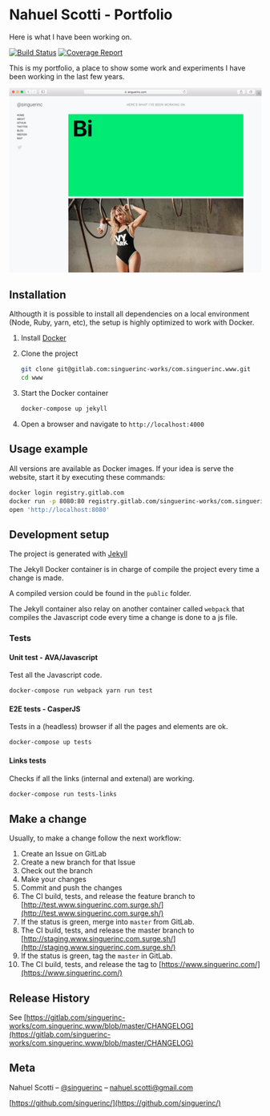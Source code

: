 Nahuel Scotti - Portfolio
===

Here is what I have been working on.

[![Build Status](https://gitlab.com/singuerinc-works/com.singuerinc.www/badges/master/build.svg)](https://gitlab.com/singuerinc-works/com.singuerinc.www/commits/master)
[![Coverage Report](https://gitlab.com/singuerinc-works/com.singuerinc.www/badges/master/coverage.svg)](https://gitlab.com/singuerinc-works/com.singuerinc.www/commits/master)

This is my portfolio, a place to show some work and experiments I have
been working in the last few years.

![](screenshot.png)

## Installation

Althougth it is possible to install all dependencies on a local environment
(Node, Ruby, yarn, etc), the setup is highly optimized to work with Docker.

1. Install [Docker](https://www.docker.com/products/docker)
2. Clone the project
	
	```sh
	git clone git@gitlab.com:singuerinc-works/com.singuerinc.www.git
	cd www
	```
3. Start the Docker container

	```sh
	docker-compose up jekyll
	```

4. Open a browser and navigate to `http://localhost:4000`

## Usage example

All versions are available as Docker images.
If your idea is serve the website, start it by executing these commands:

```sh
docker login registry.gitlab.com
docker run -p 8080:80 registry.gitlab.com/singuerinc-works/com.singuerinc.www
open 'http://localhost:8080'
```

## Development setup

The project is generated with [Jekyll](https://jekyllrb.com/)

The Jekyll Docker container is in charge of compile the project every
time a change is made.

A compiled version could be found in the `public` folder.

The Jekyll container also relay on another container called `webpack` that
compiles the Javascript code every time a change is done to a js file.

### Tests

#### Unit test - AVA/Javascript
Test all the Javascript code.

```sh
docker-compose run webpack yarn run test
```

#### E2E tests - CasperJS
Tests in a (headless) browser if all the pages and elements are ok.

```sh
docker-compose up tests
```

#### Links tests
Checks if all the links (internal and extenal) are working.

```sh
docker-compose run tests-links
```

## Make a change

Usually, to make a change follow the next workflow:

1. Create an Issue on GitLab
2. Create a new branch for that Issue
3. Check out the branch
4. Make your changes
5. Commit and push the changes
6. The CI build, tests, and release the feature branch to [http://test.www.singuerinc.com.surge.sh/](http://test.www.singuerinc.com.surge.sh/)
7. If the status is green, merge into `master` from GitLab.
8. The CI build, tests, and release the master branch to [http://staging.www.singuerinc.com.surge.sh/](http://staging.www.singuerinc.com.surge.sh/)
9. If the status is green, tag the `master` in GitLab.
10. The CI build, tests, and release the tag to [https://www.singuerinc.com/](https://www.singuerinc.com/)

## Release History

See [https://gitlab.com/singuerinc-works/com.singuerinc.www/blob/master/CHANGELOG](https://gitlab.com/singuerinc-works/com.singuerinc.www/blob/master/CHANGELOG)

## Meta

Nahuel Scotti – [@singuerinc](https://twitter.com/singuerinc) – nahuel.scotti@gmail.com

[https://github.com/singuerinc/](https://github.com/singuerinc/)
